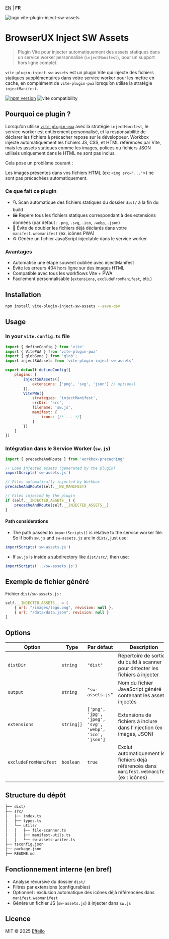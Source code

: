[EN](../README.md) | **FR**

<div>
  <img src="https://browserux.com/img/logos/logo-browserux-inject-sw-assets-300.png" alt="logo vite-plugin-inject-sw-assets"/>
</div>

# BrowserUX Inject SW Assets

> Plugin Vite pour injecter automatiquement des assets statiques dans un service worker personnalisé (`injectManifest`), pour un support hors ligne complet.

`vite-plugin-inject-sw-assets` est un plugin Vite qui injecte des fichiers statiques supplémentaires dans votre service worker pour les mettre en cache, en complément de `vite-plugin-pwa` lorsqu’on utilise la stratégie `injectManifest`.

[![npm version](https://img.shields.io/npm/v/vite-plugin-inject-sw-assets.svg)](https://www.npmjs.com/package/vite-plugin-inject-sw-assets)
![vite compatibility](https://img.shields.io/badge/Vite-4%2B%20%7C%205%2B%20%7C%206%2B%20%7C%207%2B-646CFF.svg?logo=vite&logoColor=white)

## Pourquoi ce plugin ?

Lorsqu’on utilise [`vite-plugin-pwa`](https://github.com/antfu/vite-plugin-pwa) avec la stratégie `injectManifest`, le service worker est entièrement personnalisé, et la responsabilité de déclarer les fichiers à précacher repose sur le développeur. Workbox injecte automatiquement les fichiers JS, CSS, et HTML référencés par Vite, mais les assets statiques comme les images, polices ou fichiers JSON utilisés uniquement dans le HTML ne sont pas inclus.

Cela pose un problème courant :

Les images présentes dans vos fichiers HTML (ex: `<img src="..."`>) ne sont pas précachées automatiquement.

### Ce que fait ce plugin

- 🔍 Scan automatique des fichiers statiques du dossier `dist/` à la fin du build
- 🖼️ Repère tous les fichiers statiques correspondant à des extensions données  (par défaut :  `.png`, `.svg`, `.ico`, `.webp`, `.json`)
- 🧼 Évite de doubler les fichiers déjà déclarés dans votre `manifest.webmanifest` (ex. icônes PWA)
- ⚙️ Génère un fichier JavaScript injectable dans le service worker

### Avantages

- Automatise une étape souvent oubliée avec injectManifest
- Évite les erreurs 404 hors ligne sur des images HTML
- Compatible avec tous les workflows Vite + PWA
- Facilement personnalisable (`extensions`, `excludeFromManifest`, etc.)

## Installation

```bash
npm install vite-plugin-inject-sw-assets --save-dev
```

## Usage

### In your `vite.config.ts` file

```js
import { defineConfig } from 'vite'
import { VitePWA } from 'vite-plugin-pwa'
import { globSync } from 'glob';
import injectSWAssets from 'vite-plugin-inject-sw-assets'

export default defineConfig({
    plugins: [
        injectSWAssets({
            extensions: ['png', 'svg', 'json'] // optional
        }),
        VitePWA({
            strategies: 'injectManifest',
            srcDir: 'src',
            filename: 'sw.js',
            manifest: {
                icons: [/* ... */]
            }
        })
    ]
})
```

### Intégration dans le Service Worker (`sw.js`)

```js
import { precacheAndRoute } from 'workbox-precaching'

// Load injected assets (generated by the plugin)
importScripts('sw-assets.js') 

// Files automatically injected by Workbox
precacheAndRoute(self.__WB_MANIFEST)

// Files injected by the plugin
if (self.__INJECTED_ASSETS__) {
    precacheAndRoute(self.__INJECTED_ASSETS__)
}
```

#### Path considerations

- The path passed to `importScripts()` is relative to the service worker file. So if both `sw.js` and `sw-assets.js` are in `dist/`, just use:

```js
importScripts('sw-assets.js') 
```

- If `sw.js` is inside a subdirectory like `dist/src/`, then use:

```js
importScripts('../sw-assets.js')
```

## Exemple de fichier généré

Fichier `dist/sw-assets.js` :

```js
self.__INJECTED_ASSETS__ = [
    { url: "/images/logo.png", revision: null },
    { url: "/data/data.json", revision: null }
]
```

## Options

| Option                | Type       | Par défaut                                             | Description                                                                                   |
| --------------------- | ---------- | ------------------------------------------------------ | --------------------------------------------------------------------------------------------- |
| `distDir`             | `string`   | `"dist"`                                               | Répertoire de sortie du build à scanner pour détecter les fichiers à injecter                 |
| `output`              | `string`   | `"sw-assets.js"`                                       | Nom du fichier JavaScript généré contenant les assets injectés                                |
| `extensions`          | `string[]` | `['png', 'jpg', 'jpeg', 'svg', 'webp', 'ico', 'json']` | Extensions de fichiers à inclure dans l’injection (ex : images, JSON)                         |
| `excludeFromManifest` | `boolean`  | `true`                                                 | Exclut automatiquement les fichiers déjà référencés dans `manifest.webmanifest` (ex : icônes) |

## Structure du dépôt

```bash
├── dist/
├── src/
│   ├── index.ts
│   ├── types.ts
│   └── utils/
│   │   ├── file-scanner.ts
│   │   ├── manifest-utils.ts
│   │   └── sw-assets-writer.ts
├── tsconfig.json
├── package.json
├── README.md
```

## Fonctionnement interne (en bref)

- Analyse récursive du dossier `dist/`
- Filtres par extensions (configurables)
- Optionnel : exclusion automatique des icônes déjà référencées dans `manifest.webmanifest`
- Génère un fichier JS (`sw-assets.js`) à injecter dans `sw.js`

## Licence

MIT © 2025 [Effeilo](https://github.com/Effeilo)